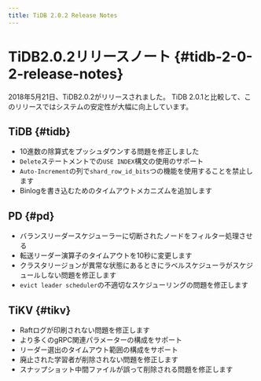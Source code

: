 ```yaml
---
title: TiDB 2.0.2 Release Notes
---
```


# TiDB2.0.2リリースノート {#tidb-2-0-2-release-notes}

2018年5月21日、TiDB2.0.2がリリースされました。 TiDB 2.0.1と比較して、このリリースではシステムの安定性が大幅に向上しています。

## TiDB {#tidb}

-   10進数の除算式をプッシュダウンする問題を修正しました
-   `Delete`ステートメントでの`USE INDEX`構文の使用のサポート
-   `Auto-Increment`の列で`shard_row_id_bits`つの機能を使用することを禁止します
-   Binlogを書き込むためのタイムアウトメカニズムを追加します

## PD {#pd}

-   バランスリーダースケジューラーに切断されたノードをフィルター処理させる
-   転送リーダー演算子のタイムアウトを10秒に変更します
-   クラスタリージョンが異常な状態にあるときにラベルスケジューラがスケジュールしない問題を修正します
-   `evict leader scheduler`の不適切なスケジューリングの問題を修正します

## TiKV {#tikv}

-   Raftログが印刷されない問題を修正します
-   より多くのgRPC関連パラメーターの構成をサポート
-   リーダー選出のタイムアウト範囲の構成をサポート
-   廃止された学習者が削除されない問題を修正します
-   スナップショット中間ファイルが誤って削除される問題を修正します
